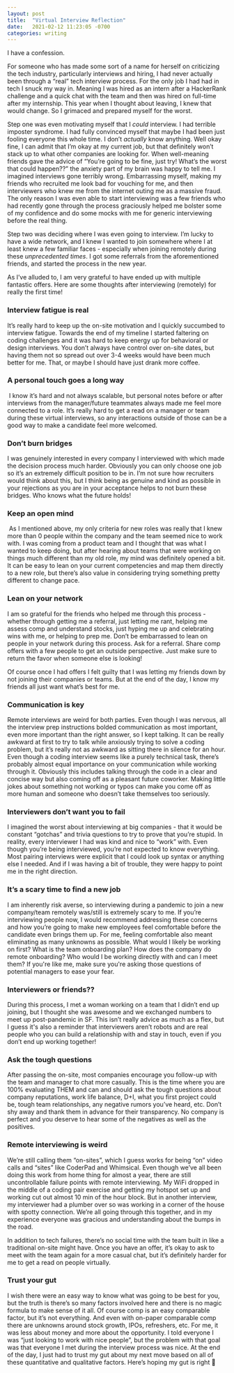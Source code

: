 ```yaml
---
layout: post
title:  "Virtual Interview Reflection"
date:   2021-02-12 11:23:05 -0700
categories: writing
---
```


I have a confession.

For someone who has made some sort of a name for herself on criticizing the tech industry, particularly interviews and hiring, I had never actually been through a “real” tech interview process. For the only job I had had in tech I snuck my way in. Meaning I was hired as an intern after a HackerRank challenge and a quick chat with the team and then was hired on full-time after my internship. This year when I thought about leaving, I knew that would change. So I grimaced and prepared myself for the worst.

Step one was even motivating myself that I *could* interview. I had terrible imposter syndrome. I had fully convinced myself that maybe I had been just fooling everyone this whole time. I don’t *actually* know anything. Well okay fine, I can admit that I’m okay at my current job, but that definitely won’t stack up to what other companies are looking for. When well-meaning friends gave the advice of “You’re going to be fine, just try! What’s the worst that could happen??” the anxiety part of my brain was happy to tell me. I imagined interviews gone terribly wrong. Embarrassing myself, making my friends who recruited me look bad for vouching for me, and then interviewers who knew me from the internet outing me as a massive fraud. The only reason I was even able to start interviewing was a few friends who had recently gone through the process graciously helped me bolster some of my confidence and do some mocks with me for generic interviewing before the real thing.

Step two was deciding where I was even going to interview. I’m lucky to have a wide network, and I knew I wanted to join somewhere where I at least knew a few familiar faces - especially when joining remotely during these _unprecedented times_. I got some referrals from the aforementioned friends, and started the process in the new year.

As I’ve alluded to, I am very grateful to have ended up with multiple fantastic offers. Here are some thoughts after interviewing (remotely) for really the first time!

### Interview fatigue is real

It’s really hard to keep up the on-site motivation and I quickly succumbed to interview fatigue. Towards the end of my timeline I started faltering on coding challenges and it was hard to keep energy up for behavioral or design interviews. You don’t always have control over on-site dates, but having them not so spread out over 3-4 weeks would have been much better for me. That, or maybe I should have just drank more coffee.

### A personal touch goes a long way

 I know it’s hard and not always scalable, but personal notes before or after interviews from the manager/future teammates always made me feel more connected to a role. It’s really hard to get a read on a manager or team during these virtual interviews, so any interactions outside of those can be a good way to make a candidate feel more welcomed.  

### Don’t burn bridges

I was genuinely interested in every company I interviewed with which made the decision process much harder. Obviously you can only choose one job so it’s an extremely difficult position to be in. I’m not sure how recruiters would think about this, but I think being as genuine and kind as possible in your rejections as you are in your acceptance helps to not burn these bridges. Who knows what the future holds!

### Keep an open mind

 As I mentioned above, my only criteria for new roles was really that I knew more than 0 people within the company and the team seemed nice to work with. I was coming from a product team and I thought that was what I wanted to keep doing, but after hearing about teams that were working on things much different than my old role, my mind was definitely opened a bit. It can be easy to lean on your current competencies and map them directly to a new role, but there’s also value in considering trying something pretty different to change pace.

### Lean on your network

I am so grateful for the friends who helped me through this process - whether through getting me a referral, just letting me rant, helping me assess comp and understand stocks, just hyping me up and celebrating wins with me, or helping to prep me. Don’t be embarrassed to lean on people in your network during this process. Ask for a referral. Share comp offers with a few people to get an outside perspective. Just make sure to return the favor when someone else is looking!

Of course once I had offers I felt guilty that I was letting my friends down by not joining their companies or teams. But at the end of the day, I know my friends all just want what’s best for me.

### Communication is key

Remote interviews are weird for both parties. Even though I was nervous, all the interview prep instructions bolded communication as most important, even more important than the right answer, so I kept talking. It can be really awkward at first to try to talk while anxiously trying to solve a coding problem, but it’s really not as awkward as sitting there in silence for an hour. Even though a coding interview seems like a purely technical task, there’s probably almost equal importance on your communication while working through it. Obviously this includes talking through the code in a clear and concise way but also coming off as a pleasant future coworker. Making little jokes about something not working or typos can make you come off as more human and someone who doesn’t take themselves too seriously.

### Interviewers don’t want you to fail

I imagined the worst about interviewing at big companies - that it would be constant “gotchas” and trivia questions to try to prove that you’re stupid. In reality, every interviewer I had was kind and nice to “work” with. Even though you’re being interviewed, you’re not expected to know everything. Most pairing interviews were explicit that I could look up syntax or anything else I needed. And if I was having a bit of trouble, they were happy to point me in the right direction.

### It’s a scary time to find a new job

I am inherently risk averse, so interviewing during a pandemic to join a new company/team remotely was/still is extremely scary to me. If you’re interviewing people now, I would recommend addressing these concerns and how you’re going to make new employees feel comfortable before the candidate even brings them up. For me, feeling comfortable also meant eliminating as many unknowns as possible. What would I likely be working on first? What is the team onboarding plan? How does the company do remote onboarding? Who would I be working directly with and can I meet them? If you're like me, make sure you're asking those questions of potential managers to ease your fear.

### Interviewers or friends??

During this process, I met a woman working on a team that I didn’t end up joining, but I thought she was awesome and we exchanged numbers to meet up post-pandemic in SF. This isn’t really advice as much as a flex, but I guess it's also a reminder that interviewers aren’t robots and are real people who you can build a relationship with and stay in touch, even if you don’t end up working together!

### Ask the tough questions

After passing the on-site, most companies encourage you follow-up with the team and manager to chat more casually. This is the time where you are 100% evaluating THEM and can and should ask the tough questions about company reputations, work life balance, D+I, what you first project could be, tough team relationships, any negative rumors you’ve heard, etc. Don’t shy away and thank them in advance for their transparency. No company is perfect and you deserve to hear some of the negatives as well as the positives.

### Remote interviewing is weird

We’re still calling them “on-sites”, which I guess works for being “on” video calls and “sites” like CoderPad and Whimsical. Even though we’ve all been doing this work from home thing for almost a year, there are still uncontrollable failure points with remote interviewing. My WiFi dropped in the middle of a coding pair exercise and getting my hotspot set up and working cut out almost 10 min of the hour block. But in another interview, my interviewer had a plumber over so was working in a corner of the house with spotty connection. We’re all going through this together, and in my experience everyone was gracious and understanding about the bumps in the road.

In addition to tech failures, there’s no social time with the team built in like a traditional on-site might have. Once you have an offer, it’s okay to ask to meet with the team again for a more casual chat, but it’s definitely harder for me to get a read on people virtually.

### Trust your gut

I wish there were an easy way to know what was going to be best for you, but the truth is there’s so many factors involved here and there is no magic formula to make sense of it all. Of course comp is an easy comparable factor, but it’s not everything. And even with on-paper comparable comp there are unknowns around stock growth, IPOs, refreshers, etc. For me, it was less about money and more about the opportunity. I told everyone I was “just looking to work with nice people”, but the problem with that goal was that everyone I met during the interview process was nice. At the end of the day, I just had to trust my gut about my next move based on all of these quantitative and qualitative factors. Here’s hoping my gut is right 🤞

